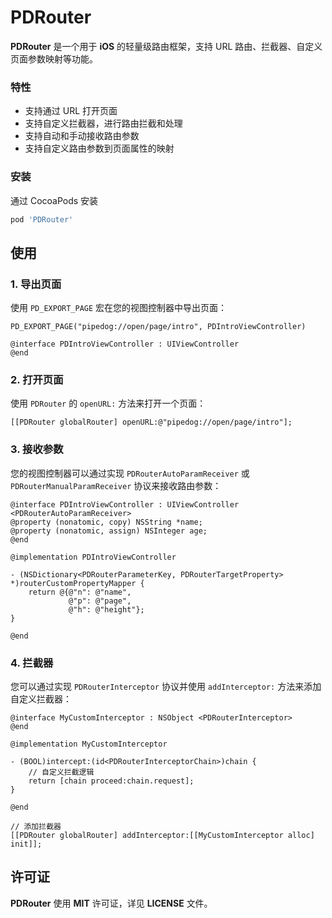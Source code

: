 # PDRouter

__PDRouter__ 是一个用于 __iOS__ 的轻量级路由框架，支持 URL 路由、拦截器、自定义页面参数映射等功能。

### 特性
- 支持通过 URL 打开页面
- 支持自定义拦截器，进行路由拦截和处理
- 支持自动和手动接收路由参数
- 支持自定义路由参数到页面属性的映射

### 安装

通过 CocoaPods 安装

```ruby
pod 'PDRouter'
```

## 使用

### 1. 导出页面

使用 `PD_EXPORT_PAGE` 宏在您的视图控制器中导出页面：

```objc
PD_EXPORT_PAGE("pipedog://open/page/intro", PDIntroViewController)

@interface PDIntroViewController : UIViewController
@end
```

### 2. 打开页面

使用 `PDRouter` 的 `openURL:` 方法来打开一个页面：

```objc
[[PDRouter globalRouter] openURL:@"pipedog://open/page/intro"];
```

### 3. 接收参数

您的视图控制器可以通过实现 `PDRouterAutoParamReceiver` 或 `PDRouterManualParamReceiver` 协议来接收路由参数：

```objc
@interface PDIntroViewController : UIViewController <PDRouterAutoParamReceiver>
@property (nonatomic, copy) NSString *name;
@property (nonatomic, assign) NSInteger age;
@end

@implementation PDIntroViewController

- (NSDictionary<PDRouterParameterKey, PDRouterTargetProperty> *)routerCustomPropertyMapper {
    return @{@"n": @"name",
             @"p": @"page",
             @"h": @"height"};
}

@end
```

### 4. 拦截器

您可以通过实现 `PDRouterInterceptor` 协议并使用 `addInterceptor:` 方法来添加自定义拦截器：

```objc
@interface MyCustomInterceptor : NSObject <PDRouterInterceptor>
@end

@implementation MyCustomInterceptor

- (BOOL)intercept:(id<PDRouterInterceptorChain>)chain {
    // 自定义拦截逻辑
    return [chain proceed:chain.request];
}

@end

// 添加拦截器
[[PDRouter globalRouter] addInterceptor:[[MyCustomInterceptor alloc] init]];
```

## 许可证

__PDRouter__ 使用 __MIT__ 许可证，详见 __LICENSE__ 文件。
